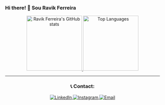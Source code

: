 ### Hi there! 👋 Sou Ravik Ferreira
  
<div align="center">
  <a href="https://github.com/RavikFerreira">
    <img height="180em" src="https://github-readme-stats.vercel.app/api?username=RavikFerreira&show_icons=true&theme=dark&title_color=f5e507&text_color=ffffff&bg_color=0d0d0d" alt="Ravik Ferreira's GitHub stats"/> 
    <img height="180em" src="https://github-readme-stats.vercel.app/api/top-langs?username=RavikFerreira&show_icons=true&theme=dark&title_color=f2e507&text_color=fafafa&bg_color=0d0d0d&hide_border=true&locale=en&layout=compact" alt="Top Languages"/>
  </a>
</div>

---

<h3 align="center">📞 Contact:</h3>
<p align="center">
  <a href="https://www.linkedin.com/in/ravik-ferreira-623009212/" target="_blank">
    <img align="center" src="https://img.shields.io/badge/LinkedIn-0077B5?style=for-the-badge&logo=linkedin&logoColor=white" alt="LinkedIn"/>
  </a>
  <a href="https://instagram.com/ravik_fr" target="_blank">
    <img align="center" src="https://img.shields.io/badge/-Instagram-%23E4405F?style=for-the-badge&logo=instagram&logoColor=white" alt="Instagram"/>
  </a>
  <a href="mailto:ravikferreira.developer@gmail.com">
    <img align="center" src="https://img.shields.io/badge/-Gmail-%23333?style=for-the-badge&logo=gmail&logoColor=white" alt="Email"/>
  </a>
</p>

